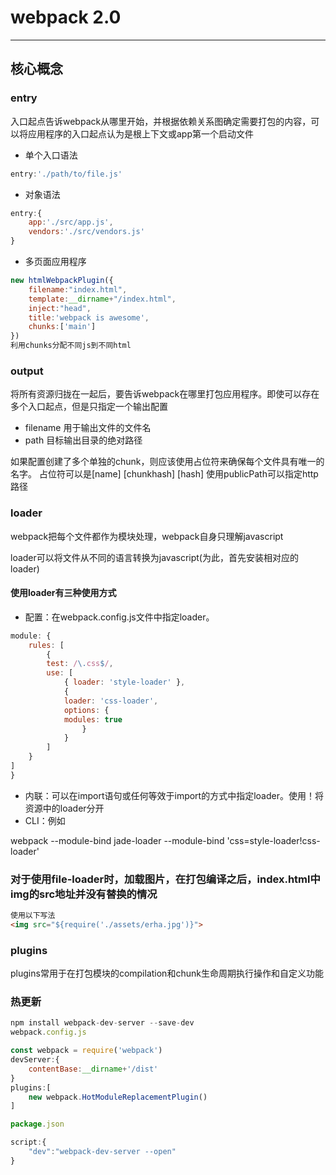# webpack 2.0
<hr>

## 核心概念

### entry

入口起点告诉webpack从哪里开始，并根据依赖关系图确定需要打包的内容，可以将应用程序的入口起点认为是根上下文或app第一个启动文件

* 单个入口语法

```javascript
entry:'./path/to/file.js'
```

* 对象语法

```javascript
entry:{
    app:'./src/app.js',
    vendors:'./src/vendors.js'
}
```

* 多页面应用程序

```javascript
new htmlWebpackPlugin({
    filename:"index.html",
    template:__dirname+"/index.html",
    inject:"head",
    title:'webpack is awesome',
    chunks:['main']
})
利用chunks分配不同js到不同html
```

### output

将所有资源归拢在一起后，要告诉webpack在哪里打包应用程序。即使可以存在多个入口起点，但是只指定一个输出配置

* filename 用于输出文件的文件名
* path  目标输出目录的绝对路径

如果配置创建了多个单独的chunk，则应该使用占位符来确保每个文件具有唯一的名字。
占位符可以是[name] [chunkhash] [hash]
使用publicPath可以指定http路径

### loader

webpack把每个文件都作为模块处理，webpack自身只理解javascript

loader可以将文件从不同的语言转换为javascript(为此，首先安装相对应的loader)

#### 使用loader有三种使用方式

* 配置：在webpack.config.js文件中指定loader。

```javascript
module: {
    rules: [
        {
        test: /\.css$/,
        use: [
            { loader: 'style-loader' },
            {
            loader: 'css-loader',
            options: {
            modules: true
                }
            }
        ]
    }
]
}
```

* 内联：可以在import语句或任何等效于import的方式中指定loader。使用！将资源中的loader分开
* CLI：例如

webpack --module-bind jade-loader --module-bind 'css=style-loader!css-loader'

### 对于使用file-loader时，加载图片，在打包编译之后，index.html中img的src地址并没有替换的情况

```html
使用以下写法
<img src="${require('./assets/erha.jpg')}">
```

### plugins

plugins常用于在打包模块的compilation和chunk生命周期执行操作和自定义功能

### 热更新

```javascript
npm install webpack-dev-server --save-dev
webpack.config.js

const webpack = require('webpack')  
devServer:{
    contentBase:__dirname+'/dist'
}
plugins:[
    new webpack.HotModuleReplacementPlugin()
]

package.json

script:{
    "dev":"webpack-dev-server --open"
}
```